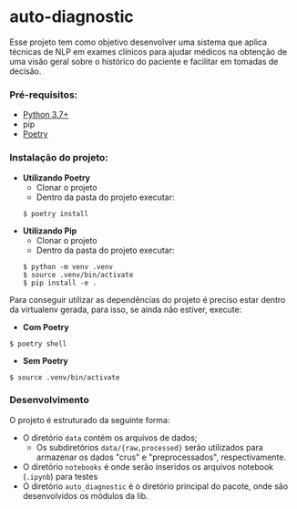 # auto-diagnostic

Esse projeto tem como objetivo desenvolver uma sistema que aplica técnicas de NLP em exames clínicos para ajudar médicos na obtenção de uma visão geral sobre o histórico do paciente e facilitar em tomadas de decisão.

### Pré-requisitos:

- [Python 3.7+](https://www.python.org/downloads/)
- pip
- [Poetry](https://python-poetry.org/)

### Instalação do projeto:

- **Utilizando Poetry**
    + Clonar o projeto
    + Dentro da pasta do projeto executar:
    ```
    $ poetry install
    ```
- **Utilizando Pip**
    + Clonar o projeto
    + Dentro da pasta do projeto executar:
    ```
    $ python -m venv .venv
    $ source .venv/bin/activate
    $ pip install -e .
    ```

Para conseguir utilizar as dependências do projeto é preciso estar dentro da virtualenv gerada, para isso, se ainda não estiver, execute:

- **Com Poetry**
```
$ poetry shell
```

- **Sem Poetry**
```
$ source .venv/bin/activate
```

### Desenvolvimento

O projeto é estruturado da seguinte forma:

- O diretório `data` contém os arquivos de dados;
    + Os subdiretórios `data/{raw,processed}` serão utilizados para armazenar os dados "crus" e "preprocessados", respectivamente.
- O diretório `notebooks` é onde serão inseridos os arquivos notebook (`.ipynb`) para testes
- O diretório `auto_diagnostic` é o diretório principal do pacote, onde são desenvolvidos os módulos da lib.
